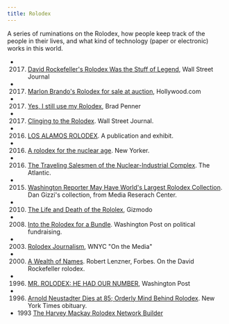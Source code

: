 ```yaml
---
title: Rolodex
---
```

A series of ruminations on the Rolodex, how people keep
track of the people in their lives, and what kind of 
technology (paper or electronic) works in this world.

* 2017. [David Rockefeller's Rolodex Was the Stuff of Legend](https://www.wsj.com/articles/david-rockefellers-famous-rolodex-is-astonishing-heres-a-first-peek-1512494592), Wall Street Journal
* 2017. [Marlon Brando's Rolodex for sale at auction](http://www.hollywood.com/general/marlon-brandos-contacts-book-and-rolodex-set-for-auction-60685785/), Hollywood.com
* 2017. [Yes, I still use my Rolodex](http://culture.firespring.com/blog/post/yes-i-still-use-my-rolodex), Brad Penner
* 2017. [Clinging to the Rolodex](https://www.wsj.com/articles/SB119585920760602459). Wall Street Journal.
* 2016. [LOS ALAMOS ROLODEX](http://www.clui.org/newsletter/winter-2016/los-alamos-rolodex). A publication and exhibit.
* 2016. [A rolodex for the nuclear age](https://www.newyorker.com/tech/elements/a-rolodex-for-the-nuclear-age). New Yorker.
* 2016. [The Traveling Salesmen of the Nuclear-Industrial Complex](https://www.theatlantic.com/technology/archive/2016/01/the-business-cards-that-made-the-bomb/424278/). The Atlantic.
* 2015. [Washington Reporter May Have World's Largest Rolodex Collection](https://www.mrctv.org/blog/worlds-largest-rolodex-collection). Dan Gizzi's collection, from Media Reserach Center.
* 2010. [The Life and Death of the Rololex](https://gizmodo.com/5497511/the-life-and-death-of-the-rolodex), Gizmodo
* 2008. [Into the Rolodex for a Bundle](http://www.washingtonpost.com/wp-dyn/content/article/2008/09/14/AR2008091401569.html). Washington Post on political fundraising.
* 2003. [Rolodex Journalism](https://www.wnyc.org/story/130907-rolodex-journalism/), WNYC "On the Media"
* 2000. [A Wealth of Names](https://www.forbes.com/forbes/2000/0110/6501070a.html#5723daaf2d47). Robert Lenzner, Forbes. On the David Rockefeller rolodex.
* 1996. [MR. ROLODEX: HE HAD OUR NUMBER](https://www.washingtonpost.com/archive/lifestyle/1996/04/20/mr-rolodex-he-had-our-number/081dba20-dae8-4d7c-8951-84cfef86eb66/?utm_term=.908dcc504f99), Washington Post
* 1996. [Arnold Neustadter Dies at 85; Orderly Mind Behind Rolodex](http://www.nytimes.com/1996/04/19/us/arnold-neustadter-dies-at-85-orderly-mind-behind-rolodex.html). New York Times obituary.
* 1993 [The Harvey Mackay Rolodex Network Builder](https://archive.org/details/harveymackayrolo00harv)

